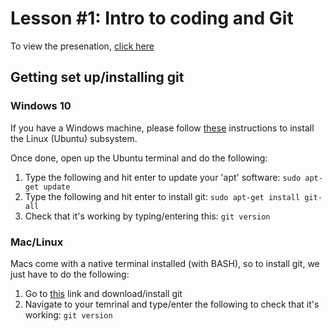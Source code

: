 # Lesson #1: Intro to coding and Git

To view the presenation, [click here](https://EisenRa.github.io/2022_Adelaide_Code_Club/Lessons/2022/2022_03_03_Intro_and_Git/)


## Getting set up/installing git

### Windows 10
If you have a Windows machine, please follow [these](https://www.windowscentral.com/install-windows-subsystem-linux-windows-10) instructions to install the Linux (Ubuntu) subsystem. 

Once done, open up the Ubuntu terminal and do the following:
1) Type the following and hit enter to update your 'apt' software:
`sudo apt-get update`
2) Type the following and hit enter to install git:
`sudo apt-get install git-all`
3) Check that it's working by typing/entering this:
`git version`

### Mac/Linux
Macs come with a native terminal installed (with BASH), so to install git, we just have to do the following:
1) Go to [this](https://sourceforge.net/projects/git-osx-installer/files/git-2.23.0-intel-universal-mavericks.dmg/download?use_mirror=autoselect) link and download/install git
2) Navigate to your temrinal and type/enter the following to check that it's working:
`git version`
